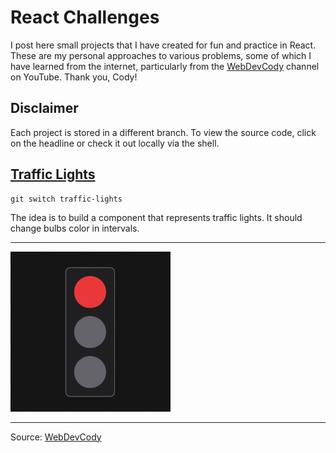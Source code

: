 # React Challenges

I post here small projects that I have created for fun and practice in React. These are my personal approaches to various problems, some of which I have learned from the internet, particularly from the [WebDevCody](https://www.youtube.com/@WebDevCody) channel on YouTube. Thank you, Cody!

## Disclaimer

Each project is stored in a different branch. To view the source code, click on the headline or check it out locally via the shell.

## [Traffic Lights](https://github.com/MoDrazzz/react-challenges/tree/traffic-lights)

```
git switch traffic-lights
```

The idea is to build a component that represents traffic lights. It should change bulbs color in intervals.

---

<img src="/public/outputs/traffic-lights.gif" width="256" height="256"/>

---

Source: [WebDevCody](https://www.youtube.com/watch?v=plFo3jJRTdE) <br />
